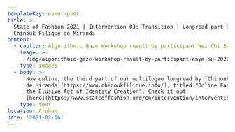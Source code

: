 ```yaml
---
templateKey: event-post
title: >-
  State of Fashion 2021 | Intervention 03: Transition | Longread part 03:
  Chinouk Filique de Miranda
content:
  - caption: Algorithmic Gaze Workshop result by participant Wei Chi Su.
    image: >-
      /img/algorithmic-gaze-workshop-result-by-participant-anya-su-2020.-chinouk-filique-de-miranda.png
    type: images
  - body: >-
      Now online, the third part of our multilogue longread by [Chinouk Filique
      de Miranda](https://www.chinoukfilique.info/), titled "Online Fashion and
      the Elusive Act of Identity Creation". Check it out
      [here](https://www.stateoffashion.org/en/intervention/intervention-03-transition/longread-03-part-3-chinouk-filique-de-miranda/).
    type: text
location: Arnhem
date: '2021-02-06'
---
```


